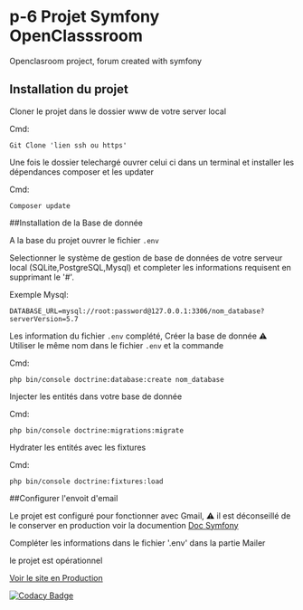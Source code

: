 # p-6 Projet Symfony OpenClasssroom
Openclasroom project, forum created with symfony


## Installation du projet

Cloner le projet dans le dossier www de votre server local 

Cmd:
```text
Git Clone 'lien ssh ou https'
```
 Une fois le dossier telechargé ouvrer celui ci dans un terminal et installer les dépendances composer et les updater
 
 Cmd:
 ```text
Composer update
```

##Installation de la Base de donnée

A la base du projet ouvrer le fichier `.env`

Selectionner le système de gestion de base de données de votre serveur local (SQLite,PostgreSQL,Mysql) et completer les informations requisent en supprimant le '#'.

Exemple Mysql:
 ```text
DATABASE_URL=mysql://root:password@127.0.0.1:3306/nom_database?serverVersion=5.7
```

Les information du fichier `.env` complété, Créer la base de donnée ⚠ Utiliser le même nom dans le fichier `.env` et la commande

Cmd:
 ```text
php bin/console doctrine:database:create nom_database
```

Injecter les entités dans votre base de donnée

Cmd:
 ```text
php bin/console doctrine:migrations:migrate
```

Hydrater les entités avec les fixtures

Cmd:
```text
php bin/console doctrine:fixtures:load
```

##Configurer l'envoit d'email

Le projet est configuré pour fonctionner avec Gmail, ⚠ il est déconseillé de le conserver en production voir la documention 
<a href="https://symfony.com/doc/current/mailer.html">Doc Symfony</a>

Compléter les informations dans le fichier '.env'  dans la partie Mailer

le projet est opérationnel

<a href="https://snowtricks.ed2web.pro/">Voir le site en Production</a>


[![Codacy Badge](https://app.codacy.com/project/badge/Grade/a7c052185c454796a72a7ad5cd904d49)](https://www.codacy.com/gh/Nerpp/p-6/dashboard?utm_source=github.com&amp;utm_medium=referral&amp;utm_content=Nerpp/p-6&amp;utm_campaign=Badge_Grade)
